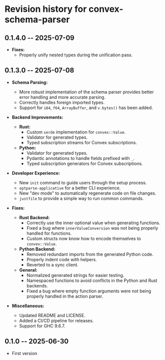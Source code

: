 # Revision history for convex-schema-parser

## 0.1.4.0 -- 2025-07-09

*   **Fixes:**
    *   Properly unify nested types during the unification pass.

## 0.1.3.0 -- 2025-07-08

*   **Schema Parsing:**
    *   More robust implementation of the schema parser provides better error handling and more accurate parsing.
    *   Correctly handles foreign imported types.
    *   Support for `i64`, `f64`, `ArrayBuffer`, and `v.bytes()` has been added.

*   **Backend Improvements:**
    *   **Rust:**
        *   Custom `serde` implementation for `convex::Value`.
        *   Validator for generated types.
        *   Typed subscription streams for Convex subscriptions.
    *   **Python:**
        *   Validator for generated types.
        *   Pydantic annotations to handle fields prefixed with `_`.
        *   Typed subscription generators for Convex subscriptions.

*   **Developer Experience:**
    *   New `init` command to guide users through the setup process.
    *   `optparse-applicative` for a better CLI experience.
    *   New "dev mode" to automatically regenerate code on file changes.
    *   `justfile` to provide a simple way to run common commands.

*   **Fixes:**
    *   **Rust Backend:**
        *   Correctly use the inner optional value when generating functions.
        *   Fixed a bug where `innerValueConversion` was not being properly handled for functions.
        *   Custom structs now know how to encode themselves to `convex::Value`.
    *   **Python Backend:**
        *   Removed redundant imports from the generated Python code.
        *   Properly indent code with helpers.
        *   Reverted to a sync client.
    *   **General:**
        *   Normalized generated strings for easier testing.
        *   Namespaced functions to avoid conflicts in the Python and Rust backends.
        *   Fixed a bug where empty function arguments were not being properly handled in the action parser.

*   **Miscellaneous:**
    *   Updated README and LICENSE.
    *   Added a CI/CD pipeline for releases.
    *   Support for GHC 9.6.7.

## 0.1.0 -- 2025-06-30

* First version
